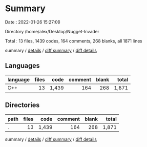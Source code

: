 # Summary

Date : 2022-01-26 15:27:09

Directory /home/alex/Desktop/Nugget-Invader

Total : 13 files,  1439 codes, 164 comments, 268 blanks, all 1871 lines

summary / [details](details.md) / [diff summary](diff.md) / [diff details](diff-details.md)

## Languages
| language | files | code | comment | blank | total |
| :--- | ---: | ---: | ---: | ---: | ---: |
| C++ | 13 | 1,439 | 164 | 268 | 1,871 |

## Directories
| path | files | code | comment | blank | total |
| :--- | ---: | ---: | ---: | ---: | ---: |
| . | 13 | 1,439 | 164 | 268 | 1,871 |

summary / [details](details.md) / [diff summary](diff.md) / [diff details](diff-details.md)